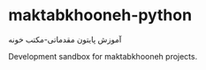 # maktabkhooneh-python

آموزش پایتون مقدماتی-مکتب خونه

Development sandbox for maktabkhooneh projects.

